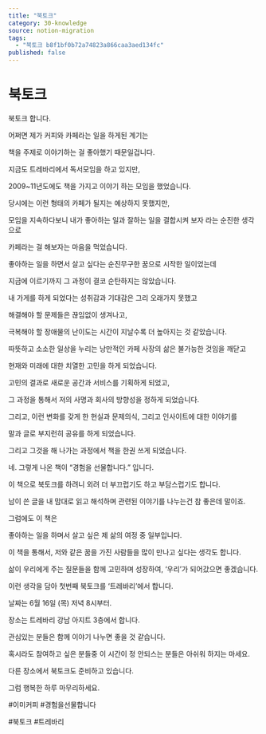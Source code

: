 ```yaml
---
title: "북토크"
category: 30-knowledge
source: notion-migration
tags:
  - "북토크 b8f1bf0b72a74823a866caa3aed134fc"
published: false
---
```


# 북토크

북토크 합니다.

어쩌면 제가 커피와 카페라는 일을 하게된 계기는

책을 주제로 이야기하는 걸 좋아했기 때문일겁니다.

지금도 트레바리에서 독서모임을 하고 있지만,

2009~11년도에도 책을 가지고 이야기 하는 모임을 했었습니다.

당시에는 이런 형태의 카페가 될지는 예상하지 못했지만,

모임을 지속하다보니 내가 좋아하는 일과 잘하는 일을 결합시켜 보자 라는 순진한 생각으로

카페라는 걸 해보자는 마음을 먹었습니다.

좋아하는 일을 하면서 살고 싶다는 순진무구한 꿈으로 시작한 일이었는데

지금에 이르기까지 그 과정이 결코 순탄하지는 않았습니다.

내 가게를 하게 되었다는 성취감과 기대감은 그리 오래가지 못했고

해결해야 할 문제들은 끊임없이 생겨나고,

극복해야 할 장애물의 난이도는 시간이 지날수록 더 높아지는 것 같았습니다.

따뜻하고 소소한 일상을 누리는 낭만적인 카페 사장의 삶은 불가능한 것임을 깨닫고

현재와 미래에 대한 치열한 고민을 하게 되었습니다.

고민의 결과로 새로운 공간과 서비스를 기획하게 되었고,

그 과정을 통해서 저의 사명과 회사의 방향성을 정하게 되었습니다.

그리고, 이런 변화를 갖게 한 현실과 문제의식, 그리고 인사이트에 대한 이야기를

말과 글로 부지런히 공유를 하게 되었습니다.

그리고 그것을 해 나가는 과정에서 책을 한권 쓰게 되었습니다.

네. 그렇게 나온 책이 “경험을 선물합니다.” 입니다.

이 책으로 북토크를 하려니 외려 더 부끄럽기도 하고 부담스럽기도 합니다.

남이 쓴 글을 내 맘대로 읽고 해석하며 관련된 이야기를 나누는건 참 좋은데 말이죠.

그럼에도 이 책은

좋아하는 일을 하며서 살고 싶은 제 삶의 여정 중 일부입니다.

이 책을 통해서, 저와 같은 꿈을 가진 사람들을 많이 만나고 싶다는 생각도 합니다.

삶이 우리에게 주는 질문들을 함께 고민하며 성장하여, ‘우리’가 되어갔으면 좋겠습니다.

이런 생각을 담아 첫번째 북토크를 ‘트레바리’에서 합니다.

날짜는 6월 16일 (목) 저녁 8시부터.

장소는 트레바리 강남 아지트 3층에서 합니다.

관심있는 분들은 함께 이야기 나누면 좋을 것 같습니다.

혹시라도 참여하고 싶은 분들중 이 시간이 정 안되스는 분들은 아쉬워 하지는 마세요.

다른 장소에서 북토크도 준비하고 있습니다.

그럼 행복한 하루 마무리하세요.

\#이미커피 #경험을선물합니다

\#북토크 #트레바리
